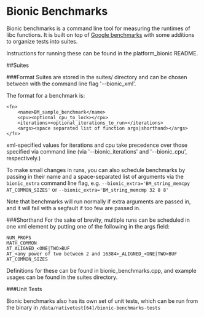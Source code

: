 Bionic Benchmarks
=================
Bionic benchmarks is a command line tool for measuring the runtimes of libc functions. It is built
on top of [Google benchmarks](https://github.com/google/benchmark) with some additions to organize
tests into suites.

Instructions for running these can be found in the platform_bionic README.

##Suites

###Format
Suites are stored in the suites/ directory and can be chosen between with the command line flag
'--bionic_xml'.

The format for a benchmark is:

```
<fn>
    <name>BM_sample_benchmark</name>
    <cpu><optional_cpu_to_lock></cpu>
    <iterations><optional_iterations_to_run></iterations>
    <args><space separated list of function args|shorthand></args>
</fn>
```

xml-specified values for iterations and cpu take precedence over those specified via command line
(via '--bionic_iterations' and '--bionic_cpu', respectively.)

To make small changes in runs, you can also schedule benchmarks by passing in their name and a
space-separated list of arguments via the `bionic_extra` command line flag, e.g.
`--bionic_extra='BM_string_memcpy AT_COMMON_SIZES'` or `--bionic_extra='BM_string_memcmp 32 8 8'`

Note that benchmarks will run normally if extra arguments are passed in, and it will fail
with a segfault if too few are passed in.

###Shorthand
For the sake of brevity, multiple runs can be scheduled in one xml element by putting one of the
following in the args field:

    NUM_PROPS
    MATH_COMMON
    AT_ALIGNED_<ONE|TWO>BUF
    AT_<any power of two between 2 and 16384>_ALIGNED_<ONE|TWO>BUF
    AT_COMMON_SIZES

Definitions for these can be found in bionic_benchmarks.cpp, and example usages can be found in 
the suites directory.

###Unit Tests

Bionic benchmarks also has its own set of unit tests, which can be run from the binary in
`/data/nativetest[64]/bionic-benchmarks-tests`

